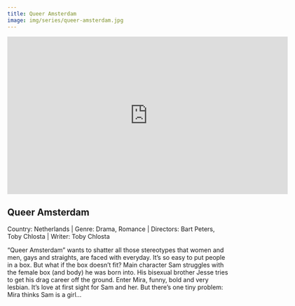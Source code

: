 ```yaml
---
title: Queer Amsterdam
image: img/series/queer-amsterdam.jpg
---
```

<iframe src="https://player.vimeo.com/video/281792988?title=0&byline=0&portrait=0" width="640" height="360" frameborder="0" allow="autoplay; fullscreen" allowfullscreen></iframe>

## Queer Amsterdam
Country: Netherlands | Genre: Drama, Romance | Directors: Bart Peters, Toby Chlosta | Writer: Toby Chlosta

“Queer Amsterdam” wants to shatter all those stereotypes that women and men, gays and straights, are faced with everyday. It’s so easy to put people in a box. But what if the box doesn’t fit? Main character Sam struggles with the female box (and body) he was born into. His bisexual brother Jesse tries to get his drag career off the ground. Enter Mira, funny, bold and very lesbian. It’s love at first sight for Sam and her. But there’s one tiny problem: Mira thinks Sam is a girl…